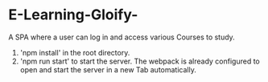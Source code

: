 # E-Learning-Gloify-
A SPA where a user can log in and access various Courses to study.

1) 'npm install' in the root directory.
2) 'npm run start' to start the server. The webpack is already configured to open and start the server in a new Tab automatically.

